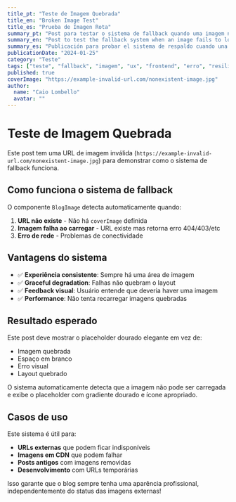 ```yaml
---
title_pt: "Teste de Imagem Quebrada"
title_en: "Broken Image Test"
title_es: "Prueba de Imagen Rota"
summary_pt: "Post para testar o sistema de fallback quando uma imagem não carrega"
summary_en: "Post to test the fallback system when an image fails to load"
summary_es: "Publicación para probar el sistema de respaldo cuando una imagen no se carga"
publicationDate: "2024-01-25"
category: "Teste"
tags: ["teste", "fallback", "imagem", "ux", "frontend", "erro", "resiliente"]
published: true
coverImage: "https://example-invalid-url.com/nonexistent-image.jpg"
author:
  name: "Caio Lombello"
  avatar: ""
---
```


# Teste de Imagem Quebrada

Este post tem uma URL de imagem inválida (`https://example-invalid-url.com/nonexistent-image.jpg`) para demonstrar como o sistema de fallback funciona.

## Como funciona o sistema de fallback

O componente `BlogImage` detecta automaticamente quando:

1. **URL não existe** - Não há `coverImage` definida
2. **Imagem falha ao carregar** - URL existe mas retorna erro 404/403/etc
3. **Erro de rede** - Problemas de conectividade

## Vantagens do sistema

- ✅ **Experiência consistente**: Sempre há uma área de imagem
- ✅ **Graceful degradation**: Falhas não quebram o layout
- ✅ **Feedback visual**: Usuário entende que deveria haver uma imagem
- ✅ **Performance**: Não tenta recarregar imagens quebradas

## Resultado esperado

Este post deve mostrar o placeholder dourado elegante em vez de:
- Imagem quebrada
- Espaço em branco
- Erro visual
- Layout quebrado

O sistema automaticamente detecta que a imagem não pode ser carregada e exibe o placeholder com gradiente dourado e ícone apropriado.

## Casos de uso

Este sistema é útil para:
- **URLs externas** que podem ficar indisponíveis
- **Imagens em CDN** que podem falhar
- **Posts antigos** com imagens removidas
- **Desenvolvimento** com URLs temporárias

Isso garante que o blog sempre tenha uma aparência profissional, independentemente do status das imagens externas! 